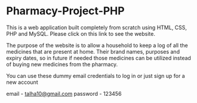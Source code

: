 # Pharmacy-Project-PHP

This is a web application built completely from scratch using HTML, CSS, PHP and MySQL. Please click on this link to see the website.

The purpose of the website is to allow a household to keep a log of all the medicines that are present at home. Their brand names, purposes and expiry dates, so
in future if needed those medicines can be utilized instead of buying new medicines from the pharmacy.

You can use these dummy email credentials to log in or just sign up for a new account

email - talha10@gmail.com
password - 123456
